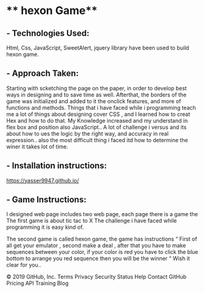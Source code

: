 # ** hexon Game**

## **- Technologies Used:**
Html, Css, JavaScript, SweetAlert, jquery library  have been used to build hexon game.

## **- Approach Taken:**
Starting with scketching the page on the paper, in order to develop best ways in designing and to save time as well. Afterthat, the borders of the game was initialized and added to it the onclick features, and more of functions and methods.
Things that i have faced while i programming teach me a lot of things about designing cover CSS , and I learned how to creat Hex and how to do that. 
My Knowledge increased and my understand in flex box and position also JavaScript.. 
A lot of challenge i versus and its about how to ues the logic by the  right way, and accuracy in real expression.. 
also the most difficult thing i faced itd how to determine the winer it takes lot of time.
## **-  Installation instructions:**
https://yasser9947.github.io/
## **- Game Instructions:**


I designed web page includes two web page, each page there is a game the 
The first game is about tic tac to X 
The challenge i have faced while programming it is easy kind of. 
  


The second game is called hexon game, the game has instructions “ 
First of all get your emulator , second make a deal , after that you have to make sequences between your color, if your color is red you have to click the blue bottom to arrange you red sequence then you will be the winner “ 
Wish it clear for you.. 




© 2019 GitHub, Inc.
Terms
Privacy
Security
Status
Help
Contact GitHub
Pricing
API
Training
Blog
